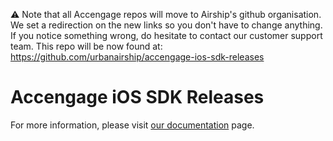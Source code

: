 :warning: Note that all Accengage repos will move to Airship's github organisation. We set a redirection on the new links so you don't have to change anything.
If you notice something wrong, do hesitate to contact our customer support team.
This repo will be now found at: https://github.com/urbanairship/accengage-ios-sdk-releases

# Accengage iOS SDK Releases

For more information, please visit [our documentation](https://documentation.accengage.com/) page.
